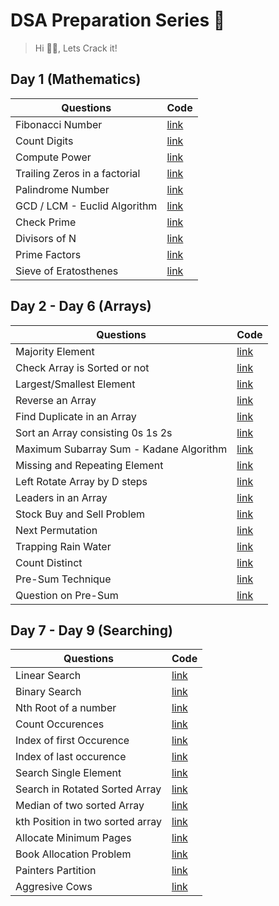 # DSA Preparation Series 🚀

> Hi 🙋‍♂️, Lets Crack it!

## Day 1 (Mathematics)

| Questions |Code |
| ------ | ------ |
| Fibonacci Number |[link](https://github.com/chiragjh7/dsa-prep/blob/main/Day-1/Fibonacci_no.cpp)
| Count Digits | [link](https://github.com/chiragjh7/dsa-prep/blob/main/Day-1/count_digits.cpp) 
| Compute Power | [link](https://github.com/chiragjh7/dsa-prep/blob/main/Day-1/compute_power.cpp)
| Trailing Zeros in a factorial | [link](https://github.com/chiragjh7/dsa-prep/blob/main/Day-1/Trailing_Zeroes.cpp)
| Palindrome Number | [link](https://github.com/chiragjh7/dsa-prep/blob/main/Day-1/Palindrome.cpp)
| GCD / LCM - Euclid Algorithm | [link](https://github.com/chiragjh7/dsa-prep/blob/main/Day-1/GCD_LCM.cpp)
| Check Prime | [link](https://github.com/chiragjh7/dsa-prep/blob/main/Day-1/check_prime.cpp)
| Divisors of N | [link](https://github.com/chiragjh7/dsa-prep/blob/main/Day-1/divisors_of_n.cpp)
| Prime Factors | [link](https://github.com/chiragjh7/dsa-prep/blob/main/Day-1/prime_factors.cpp)
| Sieve of Eratosthenes| [link](https://github.com/chiragjh7/dsa-prep/blob/main/Day-1/Sieve_of_Eratosthenes.cpp)


## Day 2 - Day 6 (Arrays)

| Questions |Code |
| ------ | ------ |
| Majority Element |[link](https://github.com/chiragjh7/dsa-prep/blob/main/Day-2/Majority_element.cpp)
| Check Array is Sorted or not | [link](https://github.com/chiragjh7/dsa-prep/blob/main/Day-2/check_array_sorted.cpp) 
| Largest/Smallest Element | [link](https://github.com/chiragjh7/dsa-prep/blob/main/Day-2/largest_element.cpp)
| Reverse an Array | [link](https://github.com/chiragjh7/dsa-prep/blob/main/Day-2/reverse_an_array.cpp)
| Find Duplicate in an Array | [link](https://github.com/chiragjh7/dsa-prep/blob/main/Day-3/Find_Duplicate.cpp)
| Sort an Array consisting 0s 1s 2s | [link](https://github.com/chiragjh7/dsa-prep/blob/main/Day-3/Sort_012.cpp)
| Maximum Subarray Sum - Kadane Algorithm | [link](https://github.com/chiragjh7/dsa-prep/blob/main/Day-4/Maximum_Subarray_Sum.cpp)
| Missing and Repeating Element | [link](https://github.com/chiragjh7/dsa-prep/blob/main/Day-4/Missing_Repeating.cpp)
| Left Rotate Array by D steps | [link](https://github.com/chiragjh7/dsa-prep/blob/main/Day-4/left_rotate_array.cpp)
| Leaders in an Array | [link](https://github.com/chiragjh7/dsa-prep/blob/main/Day-5/Leaders_in_an_array.cpp)
| Stock Buy and Sell Problem | [link](https://github.com/chiragjh7/dsa-prep/blob/main/Day-5/Stock_Buy_And_Sell.cpp)
| Next Permutation | [link](https://github.com/chiragjh7/dsa-prep/blob/main/Day-5/next_permutation.cpp)
| Trapping Rain Water | [link](https://github.com/chiragjh7/dsa-prep/blob/main/Day-6/Trapping_Rain_Water.cpp)
| Count Distinct | [link](https://github.com/chiragjh7/dsa-prep/blob/main/Day-6/Count_Dintinct.cpp)
| Pre-Sum Technique | [link](https://github.com/chiragjh7/dsa-prep/blob/main/Day-6/Pre_Sum_Technique.cpp)
| Question on Pre-Sum | [link](https://github.com/chiragjh7/dsa-prep/blob/main/Day-6/Question_on_Pre_Sum.cpp)

## Day 7 - Day 9 (Searching)

| Questions |Code |
| ------ | ------ |
| Linear Search |[link](https://github.com/chiragjh7/logN-club-DSA-Series/blob/main/Day-7/linear_Search.cpp)
| Binary Search | [link](https://github.com/chiragjh7/logN-club-DSA-Series/blob/main/Day-7/Binary_Search.cpp) 
| Nth Root of a number | [link](https://github.com/chiragjh7/logN-club-DSA-Series/blob/main/Day-7/Nth_Root.cpp)
| Count Occurences | [link](https://github.com/chiragjh7/logN-club-DSA-Series/blob/main/Day-8/Count_Occurences.cpp)
| Index of first Occurence | [link](https://github.com/chiragjh7/logN-club-DSA-Series/blob/main/Day-8/index_of_first-occurence.cpp)
| Index of last occurence | [link](https://github.com/chiragjh7/logN-club-DSA-Series/blob/main/Day-8/index_of_last-occurence.cpp)
| Search Single Element | [link](https://github.com/chiragjh7/logN-club-DSA-Series/blob/main/Day-9/Search_Single_element.cpp)
| Search in Rotated Sorted Array | [link](https://github.com/chiragjh7/logN-club-DSA-Series/blob/main/Day-9/Search_in_rotated_sorted_array.cpp)
| Median of two sorted Array | [link](https://github.com/chiragjh7/logN-club-DSA-Series/blob/main/Day-9/Median_in_two_Sorted_array.cpp)
| kth Position in two sorted array | [link](https://github.com/chiragjh7/logN-club-DSA-Series/blob/main/Day-9/Kth_Pos_in_two_sorted_array.cpp)
| Allocate Minimum Pages | [link](https://github.com/chiragjh7/logN-club-DSA-Series/blob/main/Day-9/Allocate_Min_Pages.cpp)
| Book Allocation Problem | [link](https://github.com/chiragjh7/logN-club-DSA-Series/blob/main/Day-9/Book_Allocation.cpp)
| Painters Partition | [link](https://github.com/chiragjh7/logN-club-DSA-Series/blob/main/Day-9/Painters_Partition.cpp)
| Aggresive Cows | [link](https://github.com/chiragjh7/logN-club-DSA-Series/blob/main/Day-9/Aggresive_Cows.cpp)
